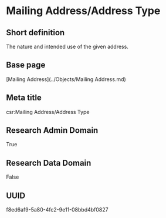 # Mailing Address/Address Type
## Short definition
The nature and intended use of the given address.
## Base page
[Mailing Address](../Objects/Mailing Address.md)
## Meta title
csr:Mailing Address/Address Type
## Research Admin Domain
True
## Research Data Domain
False
## UUID
f8ed6af9-5a80-4fc2-9e11-08bbd4bf0827
